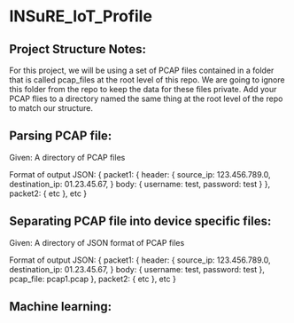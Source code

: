 # INSuRE_IoT_Profile

## Project Structure Notes:
For this project, we will be using a set of PCAP files contained in a folder that is called pcap_files at the root level of this repo. We are going to ignore this folder from the repo to keep the data for these files private. Add your PCAP flies to a directory named the same thing at the root level of the repo to match our structure.

## Parsing PCAP file:

Given: A directory of PCAP files

Format of output JSON:
{
  packet1: {
    header: {
      source_ip: 123.456.789.0,
      destination_ip: 01.23.45.67,
    }
    body: {
      username: test,
      password: test
    }
  },
  packet2: {
    etc
  },
  etc
}

## Separating PCAP file into device specific files:

Given: A directory of JSON format of PCAP files

Format of output JSON:
{
  packet1: {
    header: {
      source_ip: 123.456.789.0,
      destination_ip: 01.23.45.67,
    }
    body: {
      username: test,
      password: test
    },
    pcap_file: pcap1.pcap
  },
  packet2: {
    etc
  },
  etc
}

## Machine learning:
